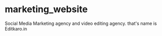 # marketing_website
 Social Media Marketing agency and video editing agency. that's name is Editkaro.in 

